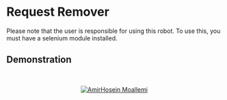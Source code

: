 # Request Remover

Please note that the user is responsible for using this robot. To use this, you must have a selenium module installed.

## Demonstration
<br />
<p align="center">
    <a href="https://youtu.be/kc2shu5COos">
        <img src="https://nabegheha.com/img/wifipassword-script_github.jpg" alt="AmirHosein Moallemi">
    </a>
</p>


